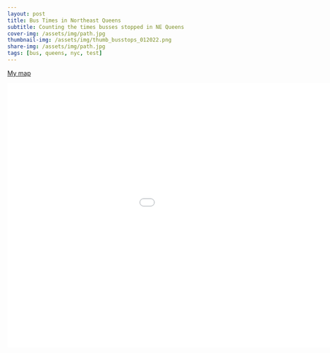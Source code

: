 ```yaml
---
layout: post
title: Bus Times in Northeast Queens
subtitle: Counting the times busses stopped in NE Queens
cover-img: /assets/img/path.jpg
thumbnail-img: /assets/img/thumb_busstops_012022.png
share-img: /assets/img/path.jpg
tags: [bus, queens, nyc, test]
---
```


[My map](https://marodr.github.io/indexbus)

<iframe src="/indexbus.html" height="600px" width="1200px" style="border:none;"> </iframe>


